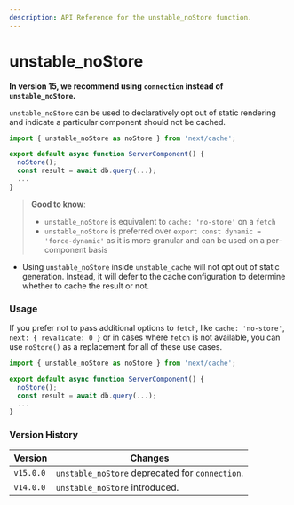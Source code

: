 ```yaml
---
description: API Reference for the unstable_noStore function.
---
```


# unstable\_noStore

**In version 15, we recommend using `connection` instead of `unstable_noStore`.**

`unstable_noStore` can be used to declaratively opt out of static rendering and indicate a particular component should not be cached.

```jsx
import { unstable_noStore as noStore } from 'next/cache';

export default async function ServerComponent() {
  noStore();
  const result = await db.query(...);
  ...
}
```

> **Good to know**:
>
> * `unstable_noStore` is equivalent to `cache: 'no-store'` on a `fetch`
> * `unstable_noStore` is preferred over `export const dynamic = 'force-dynamic'` as it is more granular and can be used on a per-component basis

* Using `unstable_noStore` inside `unstable_cache` will not opt out of static generation. Instead, it will defer to the cache configuration to determine whether to cache the result or not.

### Usage

If you prefer not to pass additional options to `fetch`, like `cache: 'no-store'`, `next: { revalidate: 0 }` or in cases where `fetch` is not available, you can use `noStore()` as a replacement for all of these use cases.

```jsx
import { unstable_noStore as noStore } from 'next/cache';

export default async function ServerComponent() {
  noStore();
  const result = await db.query(...);
  ...
}
```

### Version History

| Version   | Changes                                         |
| --------- | ----------------------------------------------- |
| `v15.0.0` | `unstable_noStore` deprecated for `connection`. |
| `v14.0.0` | `unstable_noStore` introduced.                  |
